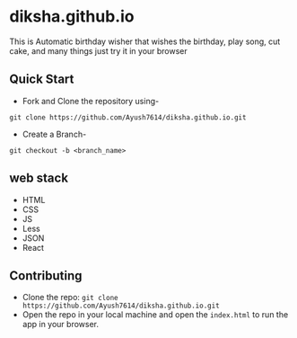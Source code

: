 # diksha.github.io

This is Automatic birthday wisher that wishes the birthday, play song, cut cake, and many things just try it in your browser

## Quick Start

- Fork and Clone the repository using-
```
git clone https://github.com/Ayush7614/diksha.github.io.git
```
- Create a Branch- 
```
git checkout -b <branch_name>
```
## web stack
- HTML
- CSS
- JS
- Less
- JSON
- React

## Contributing
* Clone the repo: `git clone https://github.com/Ayush7614/diksha.github.io.git`
* Open the repo in your local machine and open the `index.html` to run the app in your browser.</br> </br>
